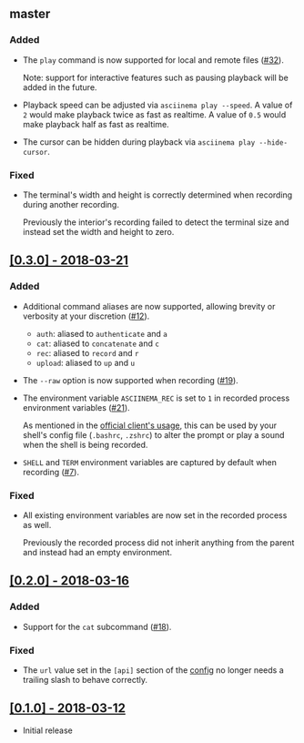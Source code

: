 ## master

### Added

* The `play` command is now supported for local and remote files ([#32](https://github.com/LegNeato/asciinema-rs/pull/32)).

  Note: support for interactive features such as pausing playback will be added
  in the future.

* Playback speed can be adjusted via `asciinema play --speed`. A value of `2`
  would make playback twice as fast as realtime. A value of `0.5` would make
  playback half as fast as realtime.

* The cursor can be hidden during playback via `asciinema play --hide-cursor`.

### Fixed

* The terminal's width and height is correctly determined when recording during
  another recording.

  Previously the interior's recording failed to detect the terminal size and instead set the width and height to zero.

## [[0.3.0] - 2018-03-21](https://github.com/LegNeato/asciinema-rs/releases/tag/v0.3.0)

### Added

* Additional command aliases are now supported, allowing brevity or verbosity at your discretion ([#12](https://github.com/LegNeato/asciinema-rs/issues/12)).

  * `auth`: aliased to `authenticate` and `a`
  * `cat`: aliased to `concatenate` and `c`
  * `rec`: aliased to `record` and `r`
  * `upload`: aliased to `up` and `u`

* The `--raw` option is now supported when recording ([#19](https://github.com/LegNeato/asciinema-rs/pull/19)).

* The environment variable `ASCIINEMA_REC` is set to `1` in recorded process
  environment variables ([#21](https://github.com/LegNeato/asciinema-rs/issues/21)).

  As mentioned in the [official client's usage](https://asciinema.org/docs/usage), this can be used by your shell's config file (`.bashrc`, `.zshrc`) to alter the prompt or play a sound when the shell is being recorded.

* `SHELL` and `TERM` environment variables are captured by default when recording ([#7](https://github.com/LegNeato/asciinema-rs/issues/7)).

### Fixed

* All existing environment variables are now set in the recorded process as well.

  Previously the recorded process did not inherit anything from the parent and instead had an empty environment.

## [[0.2.0] - 2018-03-16](https://github.com/LegNeato/asciinema-rs/releases/tag/v0.2.0)

### Added

* Support for the `cat` subcommand ([#18](https://github.com/LegNeato/asciinema-rs/pull/18)).

### Fixed

* The `url` value set in the `[api]` section of the [config](https://asciinema.org/docs/config) no longer needs a trailing slash to behave correctly.

## [[0.1.0] - 2018-03-12](https://github.com/LegNeato/asciinema-rs/releases/tag/v0.1.0)

* Initial release

